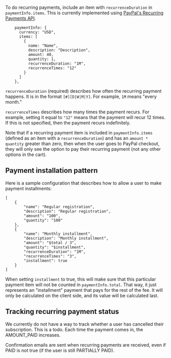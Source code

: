 To do recurring payments, include an item with `recurrenceDuration` in `paymentInfo.items`. This is currently implemented using [PayPal's Recurring Payments API](https://developer.paypal.com/docs/classic/paypal-payments-standard/integration-guide/Appx_websitestandard_htmlvariables/#recurring-payment-variables).

```
    paymentInfo: {
      currency: "USD",
      items: [
        {
          name: "Name",
          description: "Description",
          amount: 40,
          quantity: 1,
          recurrenceDuration: "1M",
          recurrenceTimes: "12"
        }
      ]
    },
```

`recurrenceDuration` (required) describes how often the recurring payment happens. It is in the format `[#][D|W|M|Y]`. For example, `1M` means "every month."

`recurrenceTimes` describes how many times the payment recurs. For example, setting it equal to `"12"` means that the payment will recur 12 times. If this is not specified, then the payment recurs indefinitely.

Note that if a recurring payment item is included in `paymentInfo.items` (defined as an item with a `recurrenceDuration`) and has an `amount * quantity` greater than zero, then when the user goes to PayPal checkout, they will only see the option to pay their recurring payment (not any other options in the cart).

## Payment installation pattern
Here is a sample configuration that describes how to allow a user to make payment installments:

```
[
    {
        "name": "Regular registration",
        "description": "Regular registration",
        "amount": "100",
        "quantity": "100"
    },
    {
        "name": "Monthly installment",
        "description": "Monthly installment",
        "amount": "$total / 3",
        "quantity": "$installment",
        "recurrenceDuration": "1M",
        "recurrenceTimes": "3",
        "installment": true
    }
]
```

When setting `installment` to true, this will make sure that this particular payment item will not be counted in `paymentInfo.total`. That way, it just represents an "installment" payment that pays for the rest of the fee. It will only be calculated on the client side, and its value will be calculated last.

## Tracking recurring payment status
We currently do not have a way to track whether a user has cancelled their subscription. This is a todo. Each time the payment comes in, the AMOUNT_PAID increases.

Confirmation emails are sent when recurring payments are received, even if PAID is not true (if the user is still PARTIALLY PAID).